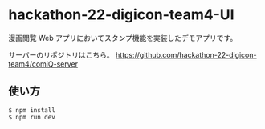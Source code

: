 # hackathon-22-digicon-team4-UI

漫画閲覧 Web アプリにおいてスタンプ機能を実装したデモアプリです。

サーバーのリポジトリはこちら。
https://github.com/hackathon-22-digicon-team4/comiQ-server

## 使い方

```
$ npm install
$ npm run dev
```
